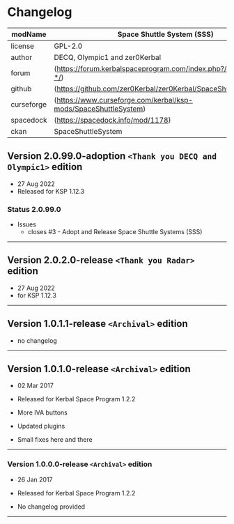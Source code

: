 ﻿# Changelog  
  
| modName    | Space Shuttle System (SSS)                                        |
| ---------- | ----------------------------------------------------------------- |
| license    | GPL-2.0                                                           |
| author     | DECQ, Olympic1 and zer0Kerbal                                     |
| forum      | (https://forum.kerbalspaceprogram.com/index.php?/topic/209526-*/) |
| github     | (https://github.com/zer0Kerbal/zer0Kerbal/SpaceShuttleSystem)     |
| curseforge | (https://www.curseforge.com/kerbal/ksp-mods/SpaceShuttleSystem)   |
| spacedock  | (https://spacedock.info/mod/1178)                                 |
| ckan       | SpaceShuttleSystem                                                |

## Version 2.0.99.0-adoption `<Thank you DECQ and Olympic1>` edition

* 27 Aug 2022
* Released for KSP 1.12.3

### Status 2.0.99.0

* Issues
  * closes #3 - Adopt and Release Space Shuttle Systems (SSS)

---

## Version 2.0.2.0-release `<Thank you Radar>` edition

* 27 Aug 2022
* for KSP 1.12.3

---

## Version  1.0.1.1-release `<Archival>` edition

* no changelog

---

## Version 1.0.1.0-release `<Archival>` edition

* 02 Mar 2017
* Released for Kerbal Space Program 1.2.2

* More IVA buttons
* Updated plugins
* Small fixes here and there

---

### Version 1.0.0.0-release `<Archival>` edition

* 26 Jan 2017
* Released for Kerbal Space Program 1.2.2

* No changelog provided

---

